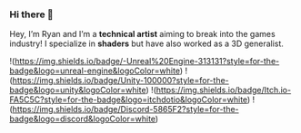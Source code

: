 ### Hi there 👋

Hey, I’m Ryan and I’m a **technical artist** aiming to break into the games industry! I specialize in **shaders** but have also worked as a 3D generalist.

  [issues]:    https://github.com/grantwinney/BlogCodeSamples/issues
  [pulls]:     https://github.com/grantwinney/BlogCodeSamples/pulls

!(https://img.shields.io/badge/-Unreal%20Engine-313131?style=for-the-badge&logo=unreal-engine&logoColor=white)
!(https://img.shields.io/badge/Unity-100000?style=for-the-badge&logo=unity&logoColor=white)
!(https://img.shields.io/badge/Itch.io-FA5C5C?style=for-the-badge&logo=itchdotio&logoColor=white)
!(https://img.shields.io/badge/Discord-5865F2?style=for-the-badge&logo=discord&logoColor=white)

<!--
**DataIsGone/DataIsGone** is a ✨ _special_ ✨ repository because its `README.md` (this file) appears on your GitHub profile.

Here are some ideas to get you started:

- 🔭 I’m currently working on ...
- 🌱 I’m currently learning ...
- 👯 I’m looking to collaborate on ...
- 🤔 I’m looking for help with ...
- 💬 Ask me about ...
- 📫 How to reach me: ...
- 😄 Pronouns: ...
- ⚡ Fun fact: ...
-->
